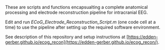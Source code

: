 These are scripts and functions encapsualting a complete anatomical processing and electrode reconstruction pipeline for intracranial EEG. 

Edit and run _ECoG_Electrode_Reconstruction_Script.m_ (one code cell at a time) to use the pipeline after setting up the required software environment. 

See description of this repository and setup instructions at [https://edden-gerber.github.io/ecog_recon](https://edden-gerber.github.io/ecog_recon/). 

